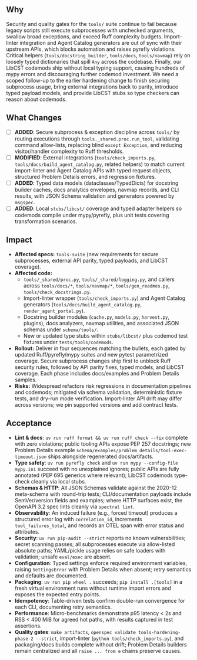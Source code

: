 ## Why
Security and quality gates for the `tools/` suite continue to fail because legacy scripts still execute subprocesses with unchecked arguments, swallow broad exceptions, and exceed Ruff complexity budgets. Import-linter integration and Agent Catalog generators are out of sync with their upstream APIs, which blocks automation and raises pyrefly violations. Critical helpers (`tools/docstring_builder`, `tools/docs`, `tools/navmap`) rely on loosely typed dictionaries that spill `Any` across the codebase. Finally, our LibCST codemods ship without local typing support, causing hundreds of mypy errors and discouraging further codemod investment. We need a scoped follow-up to the earlier hardening change to finish securing subprocess usage, bring external integrations back to parity, introduce typed payload models, and provide LibCST stubs so type checkers can reason about codemods.

## What Changes
- [ ] **ADDED**: Secure subprocess & exception discipline across `tools/` by routing executions through `tools._shared.proc.run_tool`, validating command allow-lists, replacing blind `except Exception`, and reducing visitor/handler complexity to Ruff thresholds.
- [ ] **MODIFIED**: External integrations (`tools/check_imports.py`, `tools/docs/build_agent_catalog.py`, related helpers) to match current import-linter and Agent Catalog APIs with typed request objects, structured Problem Details errors, and regression fixtures.
- [ ] **ADDED**: Typed data models (dataclasses/TypedDicts) for docstring builder caches, docs analytics envelopes, navmap records, and CLI results, with JSON Schema validation and generators powered by `msgspec`.
- [ ] **ADDED**: Local `stubs/libcst/` coverage and typed adapter helpers so codemods compile under mypy/pyrefly, plus unit tests covering transformation scenarios.

## Impact
- **Affected specs:** `tools-suite` (new requirements for secure subprocesses, external API parity, typed payloads, and LibCST coverage).
- **Affected code:**
  - `tools/_shared/proc.py`, `tools/_shared/logging.py`, and callers across `tools/docs/*`, `tools/navmap/*`, `tools/gen_readmes.py`, `tools/check_docstrings.py`.
  - Import-linter wrapper (`tools/check_imports.py`) and Agent Catalog generators (`tools/docs/build_agent_catalog.py`, `render_agent_portal.py`).
  - Docstring builder modules (`cache.py`, `models.py`, `harvest.py`, plugins), docs analyzers, navmap utilities, and associated JSON schemas under `schema/tools/`.
  - New or updated type stubs within `stubs/libcst/` plus codemod test fixtures under `tests/tools/codemods`.
- **Rollout:** Deliver in four sequences matching the bullets, each gated by updated Ruff/pyrefly/mypy suites and new pytest parametrized coverage. Secure subprocess changes ship first to unblock Ruff security rules, followed by API parity fixes, typed models, and LibCST coverage. Each phase includes docs/examples and Problem Details samples.
- **Risks:** Widespread refactors risk regressions in documentation pipelines and codemods; mitigated via schema validation, deterministic fixture tests, and dry-run mode verification. Import-linter API drift may differ across versions; we pin supported versions and add contract tests.

## Acceptance
- **Lint & docs**: `uv run ruff format && uv run ruff check --fix` complete with zero violations; public tooling APIs expose PEP 257 docstrings; new Problem Details example `schema/examples/problem_details/tool-exec-timeout.json` ships alongside regenerated docs/artifacts.
- **Type safety**: `uv run pyrefly check` and `uv run mypy --config-file mypy.ini` succeed with no unexplained ignores; public APIs are fully annotated (PEP 695 generics where relevant); LibCST codemods type-check cleanly via local stubs.
- **Schemas & HTTP**: All JSON Schemas validate against the 2020-12 meta-schema with round-trip tests; CLI/documentation payloads include SemVer/version fields and examples; where HTTP surfaces exist, the OpenAPI 3.2 spec lints cleanly via `spectral lint`.
- **Observability**: An induced failure (e.g., forced timeout) produces a structured error log with `correlation_id`, increments `tool_failures_total`, and records an OTEL span with error status and attributes.
- **Security**: `uv run pip-audit --strict` reports no known vulnerabilities; secret scanning passes; all subprocesses execute via allow-listed absolute paths; YAML/pickle usage relies on safe loaders with validation; unsafe `eval/exec` are absent.
- **Configuration**: Typed settings enforce required environment variables, raising `SettingsError` with Problem Details when absent; retry semantics and defaults are documented.
- **Packaging**: `uv run pip wheel .` succeeds; `pip install .[tools]` in a fresh virtual environment runs without runtime import errors and exposes the expected entry points.
- **Idempotency**: Table-driven tests confirm double-run convergence for each CLI, documenting retry semantics.
- **Performance**: Micro-benchmarks demonstrate p95 latency < 2s and RSS < 400 MiB for agreed hot paths, with results captured in test assertions.
- **Quality gates**: `make artifacts`, `openspec validate tools-hardening-phase-2 --strict`, import-linter (`python tools/check_imports.py`), and packaging/docs builds complete without drift; Problem Details builders remain centralized and all `raise ... from e` chains preserve causes.

